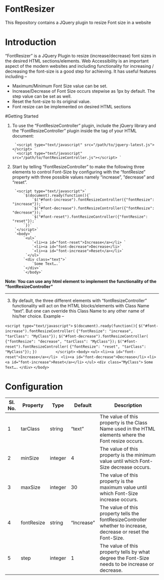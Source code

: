 # FontResizer
This Repository contains a JQuery plugin to resize Font size in a website

# Introduction
“FontResizer” is a JQuery Plugin to resize (increase/decrease) font sizes in the desired HTML sections/elements. Web Accessibility is an important aspect of the modern websites and including functionality for increasing / decreasing the font-size is a good step for achieving. It has useful features including – 

 *	Maximum/Minimum Font Size value can be set.
 *	Increase/Decrease of Font Size occurs stepwise as 1px by default. The step value can be set as well.
 *	Reset the font-size to its original value.
 *	Font resize can be implemented on desired HTML sections 


#Getting Started
1. To use the “FontResizeController” plugin, include the jQuery library and the “FontResizeController” plugin inside the <head> tag of your HTML document:

        `<script type="text/javascript" src="/path/to/jquery-latest.js"></script> `
        `<script type="text/javascript" src="/path/to/fontResizeController.js"></script> `


2. Start by telling “FontResizeController” to make the following three <a> elements to control Font-Size by configuring with the “fontResize” property with three possible values namely “increase”, ”decrease” and “reset”. 

        `<script type="text/javascript">`
            `$(document).ready(function(){`
                `$("#font-increase").fontResizeController({"fontResize": "increase"});`
                `$("#font-decrease").fontResizeController({"fontResize": "decrease"});`
                `$("#font-reset").fontResizeController({"fontResize": "reset"});`
            `})`
        `</script>`
        `<body>`
            `<ul>`
                `<li><a id="font-reset">Increase</a></li> `
                `<li><a id="font-decrease">Decrease</li>`
                `<li><a id="font-increase">Reset</a></li>`
             `</ul>`
            `<div class="text">`
                `Some Text….`
            `</div>`
            `</body>`

**Note: You can use any html element to implement the functionality of the “fontResizeController”**
***


3. By default, the three different <a> elements with “fontResizeController” functionality will act on the HTML blocks/elements with Class Name “text”. But one can override this Class Name to any other name of his/her choice. Example – 

`<script type="text/javascript">`
    `$(document).ready(function(){`
            `$("#font-increase").fontResizeController(`
                   `{"fontResize": "increase", "tarClass": "MyClass"});`
            `$("#font-decrease").fontResizeController(`
                   `{"fontResize": "decrease", "tarClass": "MyClass"});`
            `$("#font-reset").fontResizeController(`
                   `{"fontResize": "reset", "tarClass": "MyClass"});`
    `})        `
`</script>`
`<body>`
     `<ul>`
         `<li><a id="font-reset">Increase</a></li> `
         `<li><a id="font-decrease">Decrease</li>`
         `<li><a id="font-increase">Reset</a></li>`
     `</ul>`
     `<div class="MyClass">`
        `Some Text….`
     `</div>`
`</body>`


# Configuration

Sl. No.    | Property  | Type    | Default | Description
---------- | ----------| ------- | --------| ------------
1          | tarClass  | string  | “text”  | The value of this property is the Class Name used in the HTML elements where the Font resize occurs.
2          | minSize   | integer | 4       |The value of this property is the minimum value until which Font-Size decrease occurs.
3          | maxSize   | integer | 30      | The value of this property is the maximum value until which Font-Size increase occurs.
4          | fontResize| string  | “Increase”  | The value of this property tells the fontResizeController whether to increase, decrease or reset the Font-Size.
5          | step      | integer | 1       | The value of this property tells by what degree the Font-Size needs to be increase or decrease.
